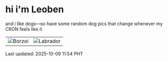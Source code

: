 # hi i'm Leoben

and i like dogs—so have some random dog pics that change whenever my CRON feels like it

|  |  |
|--------|----------|
| ![Borzoi](https://random-dog-vercel.vercel.app/api/random-borzoi?v=1759982071) | ![Labrador](https://random-dog-vercel.vercel.app/api/random-labrador?v=1759982071) |

Last updated: 2025-10-09 11:54 PHT
